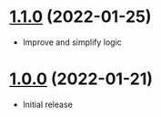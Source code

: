 <a name="1.1.0"></a>
# [1.1.0](https://github.com/faker-javascript/browser) (2022-01-25)
* Improve and simplify logic

<a name="1.0.0"></a>
# [1.0.0](https://github.com/faker-javascript/browser) (2022-01-21)
* Initial release
